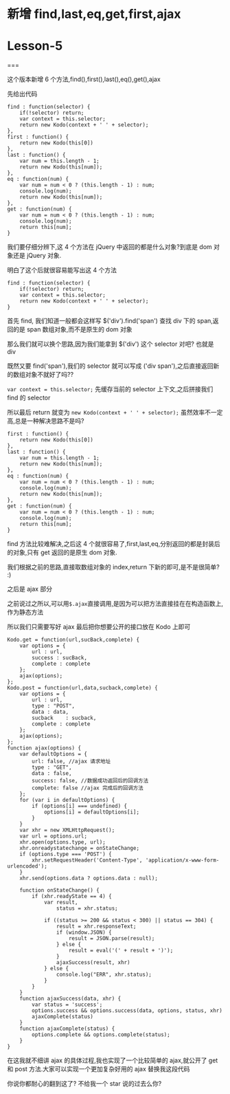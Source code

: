 # 新增 find,last,eq,get,first,ajax

# Lesson-5

===

这个版本新增 6 个方法,find(),first(),last(),eq(),get(),ajax

先给出代码

```
find : function(selector) {
    if(!selector) return;
    var context = this.selector;
    return new Kodo(context + ' ' + selector);
},
first : function() {
    return new Kodo(this[0])
},
last : function() {
    var num = this.length - 1;
    return new Kodo(this[num]);
},
eq : function(num) {
    var num = num < 0 ? (this.length - 1) : num;
    console.log(num);
    return new Kodo(this[num]);
},
get : function(num) {
    var num = num < 0 ? (this.length - 1) : num;
    console.log(num);
    return this[num];
} 
```

我们要仔细分辨下,这 4 个方法在 jQuery 中返回的都是什么对象?到底是 dom 对象还是 jQuery 对象.

明白了这个后就很容易能写出这 4 个方法

```
find : function(selector) {
    if(!selector) return;
    var context = this.selector;
    return new Kodo(context + ' ' + selector);
} 
```

首先 find, 我们知道一般都会这样写 $('div').find('span') 查找 div 下的 span,返回的是 span 数组对象,而不是原生的 dom 对象

那么我们就可以换个思路,因为我们能拿到 $('div') 这个 selector 对吧? 也就是 div

既然又要 find('span'),我们的 selector 就可以写成 ('div span'),之后直接返回新的数组对象不就好了吗??

`var context = this.selector;` 先缓存当前的 selector 上下文,之后拼接我们 find 的 selector

所以最后 return 就变为 `new Kodo(context + ' ' + selector);` 虽然效率不一定高,总是一种解决思路不是吗?

```
first : function() {
    return new Kodo(this[0])
},
last : function() {
    var num = this.length - 1;
    return new Kodo(this[num]);
},
eq : function(num) {
    var num = num < 0 ? (this.length - 1) : num;
    console.log(num);
    return new Kodo(this[num]);
},
get : function(num) {
    var num = num < 0 ? (this.length - 1) : num;
    console.log(num);
    return this[num];
} 
```

find 方法比较难解决,之后这 4 个就很容易了,first,last,eq,分别返回的都是封装后的对象,只有 get 返回的是原生 dom 对象.

我们根据之前的思路,直接取数组对象的 index,return 下新的即可,是不是很简单? :)

之后是 ajax 部分

之前说过之所以,可以用`$.ajax`直接调用,是因为可以把方法直接挂在在构造函数上,作为静态方法

所以我们只需要写好 ajax 最后把你想要公开的接口放在 Kodo 上即可

```
Kodo.get = function(url,sucBack,complete) {
    var options = {
        url : url,
        success : sucBack,
        complete : complete
    };
    ajax(options);
};
Kodo.post = function(url,data,sucback,complete) {
    var options = {
        url : url,
        type : "POST",
        data : data,
        sucback    : sucback,
        complete : complete
    };
    ajax(options);
};
function ajax(options) {
    var defaultOptions = {
        url: false, //ajax 请求地址
        type : "GET",
        data : false,
        success: false, //数据成功返回后的回调方法
        complete: false //ajax 完成后的回调方法
    };
    for (var i in defaultOptions) {
        if (options[i] === undefined) {
            options[i] = defaultOptions[i];
        }
    }
    var xhr = new XMLHttpRequest();
    var url = options.url;
    xhr.open(options.type, url);
    xhr.onreadystatechange = onStateChange;
    if (options.type === 'POST') {
        xhr.setRequestHeader('Content-Type', 'application/x-www-form-urlencoded');
    }
    xhr.send(options.data ? options.data : null);

    function onStateChange() {
        if (xhr.readyState == 4) {
            var result,
                status = xhr.status;

            if ((status >= 200 && status < 300) || status == 304) {
                result = xhr.responseText;
                if (window.JSON) {
                    result = JSON.parse(result);
                } else {
                    result = eval('(' + result + ')');
                }
                ajaxSuccess(result, xhr)
            } else {
                console.log("ERR", xhr.status);
            }
        }
    }
    function ajaxSuccess(data, xhr) {
        var status = 'success';
        options.success && options.success(data, options, status, xhr)
        ajaxComplete(status)
    }
    function ajaxComplete(status) {
        options.complete && options.complete(status);
    }
} 
```

在这我就不细讲 ajax 的具体过程,我也实现了一个比较简单的 ajax,就公开了 get 和 post 方法.大家可以实现一个更加复杂好用的 ajax 替换我这段代码

你说你都耐心的翻到这了? 不给我一个 star 说的过去么你?